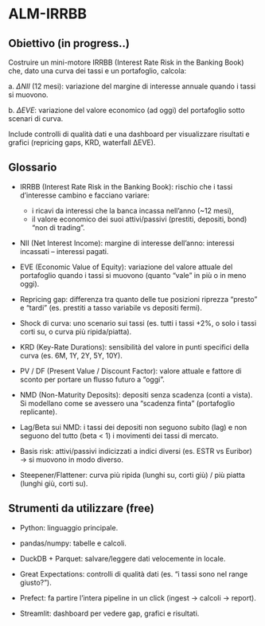 # ALM-IRRBB
## Obiettivo (in progress..)
Costruire un mini-motore IRRBB (Interest Rate Risk in the Banking Book) che, dato una curva dei tassi e un portafoglio, calcola:

a. *ΔNII* (12 mesi): variazione del margine di interesse annuale quando i tassi si muovono.

b. *ΔEVE*: variazione del valore economico (ad oggi) del portafoglio sotto scenari di curva.

Include controlli di qualità dati e una dashboard per visualizzare risultati e grafici (repricing gaps, KRD, waterfall ΔEVE).

## Glossario
- IRRBB (Interest Rate Risk in the Banking Book): rischio che i tassi d’interesse cambino e facciano variare:
  - i ricavi da interessi che la banca incassa nell’anno (~12 mesi),
  - il valore economico dei suoi attivi/passivi (prestiti, depositi, bond) “non di trading”.
- NII (Net Interest Income): margine di interesse dell’anno: interessi incassati – interessi pagati.
- EVE (Economic Value of Equity): variazione del valore attuale del portafoglio quando i tassi si muovono (quanto “vale” in più o in meno oggi).

- Repricing gap: differenza tra quanto delle tue posizioni riprezza “presto” e “tardi” (es. prestiti a tasso variabile vs depositi fermi).

- Shock di curva: uno scenario sui tassi (es. tutti i tassi +2%, o solo i tassi corti su, o curva più ripida/piatta).

- KRD (Key-Rate Durations): sensibilità del valore in punti specifici della curva (es. 6M, 1Y, 2Y, 5Y, 10Y).

- PV / DF (Present Value / Discount Factor): valore attuale e fattore di sconto per portare un flusso futuro a “oggi”.

- NMD (Non-Maturity Deposits): depositi senza scadenza (conti a vista). Si modellano come se avessero una “scadenza finta” (portafoglio replicante).

- Lag/Beta sui NMD: i tassi dei depositi non seguono subito (lag) e non seguono del tutto (beta < 1) i movimenti dei tassi di mercato.

- Basis risk: attivi/passivi indicizzati a indici diversi (es. ESTR vs Euribor) → si muovono in modo diverso.

- Steepener/Flattener: curva più ripida (lunghi su, corti giù) / più piatta (lunghi giù, corti su).

## Strumenti da utilizzare (free)

- Python: linguaggio principale.

- pandas/numpy: tabelle e calcoli.

- DuckDB + Parquet: salvare/leggere dati velocemente in locale.

- Great Expectations: controlli di qualità dati (es. “i tassi sono nel range giusto?”).

- Prefect: fa partire l’intera pipeline in un click (ingest → calcoli → report).

- Streamlit: dashboard per vedere gap, grafici e risultati.

